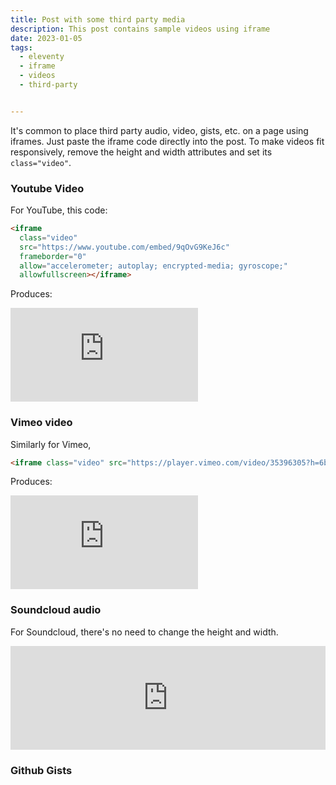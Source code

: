 ```yaml
---
title: Post with some third party media
description: This post contains sample videos using iframe
date: 2023-01-05
tags:
  - eleventy
  - iframe
  - videos
  - third-party


---
```


It's common to place third party audio, video, gists, etc. on a page using iframes. Just paste the iframe code directly into the post. To make videos fit responsively, remove the height and width attributes and set its `class="video"`.

### Youtube Video

For YouTube, this code:

```html
<iframe
  class="video"
  src="https://www.youtube.com/embed/9qOvG9KeJ6c"
  frameborder="0"
  allow="accelerometer; autoplay; encrypted-media; gyroscope;"
  allowfullscreen></iframe>
```

Produces:

<iframe
  class="video"
  src="https://www.youtube.com/embed/9qOvG9KeJ6c"
  frameborder="0"
  allow="accelerometer; autoplay; encrypted-media; gyroscope;"
  allowfullscreen></iframe>

### Vimeo video

Similarly for Vimeo,

```html
<iframe class="video" src="https://player.vimeo.com/video/35396305?h=6ba64096f6" frameborder="0" allow="autoplay; fullscreen; picture-in-picture" allowfullscreen></iframe>

```

Produces:

<iframe class="video" src="https://player.vimeo.com/video/35396305?h=6ba64096f6" frameborder="0" allow="autoplay; fullscreen; picture-in-picture" allowfullscreen></iframe>




### Soundcloud audio

For Soundcloud, there's no need to change the height and width.

<iframe width="100%" height="166" scrolling="no" frameborder="no" allow="autoplay" src="https://w.soundcloud.com/player/?url=https%3A//api.soundcloud.com/tracks/65462299&color=%23544d2d&auto_play=false&hide_related=false&show_comments=true&show_user=true&show_reposts=false&show_teaser=true"></iframe>



### Github Gists

<script src="https://gist.github.com/mendhak/8d67b2412d97f593dbbb3abee06e5293.js"></script>
